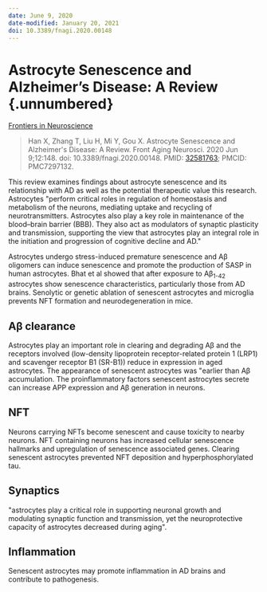 ```yaml
---
date: June 9, 2020
date-modified: January 20, 2021
doi: 10.3389/fnagi.2020.00148
---
```


# Astrocyte Senescence and Alzheimer’s Disease: A Review {.unnumbered}

[Frontiers in Neuroscience](https://www.frontiersin.org/articles/10.3389/fnagi.2020.00148/full)

> Han X, Zhang T, Liu H, Mi Y, Gou X. Astrocyte Senescence and Alzheimer's
> Disease: A Review. Front Aging Neurosci. 2020 Jun 9;12:148. doi:
> 10.3389/fnagi.2020.00148. PMID:
> [32581763](https://pubmed.ncbi.nlm.nih.gov/32581763); PMCID: PMC7297132.

This review examines findings about astrocyte senescence and its relationship
with AD as well as the potential therapeutic value this research.
Astrocytes "perform critical roles in regulation of homeostasis and metabolism
of the neurons, mediating uptake and recycling of neurotransmitters. Astrocytes
also play a key role in maintenance of the blood–brain barrier (BBB). They also
act as modulators of synaptic plasticity and transmission, supporting the view
that astrocytes play an integral role in the initiation and progression of
cognitive decline and AD."

Astrocytes undergo stress-induced premature senescence and Aβ oligomers can
induce senescence and promote the production of SASP in human astrocytes. Bhat
et al showed that after exposure to Aβ<sub>1-42</sub> astrocytes show senescence
characteristics, particularly those from AD brains. Senolytic or genetic
ablation of senescent astrocytes and microglia prevents NFT formation and
neurodegeneration in mice.

## Aβ clearance

Astrocytes play an important role in clearing and degrading Aβ and the receptors
involved (low-density lipoprotein receptor-related protein 1 (LRP1) and
scavenger receptor B1 (SR-B1)) reduce in expression in aged astrocytes. The
appearance of senescent astrocytes was "earlier than Aβ accumulation. The
proinflammatory factors senescent astrocytes secrete can increase APP expression
and Aβ generation in neurons.

## NFT

Neurons carrying NFTs become senescent and cause toxicity to nearby neurons. NFT
containing neurons has increased cellular senescence hallmarks and upregulation
of senescence associated genes. Clearing senescent astrocytes prevented NFT
deposition and hyperphosphorylated tau.

## Synaptics

"astrocytes play a critical role in supporting neuronal growth and modulating
synaptic function and transmission, yet the neuroprotective capacity of
astrocytes decreased during aging".

## Inflammation

Senescent astrocytes may promote inflammation in AD brains and contribute to
pathogenesis.
